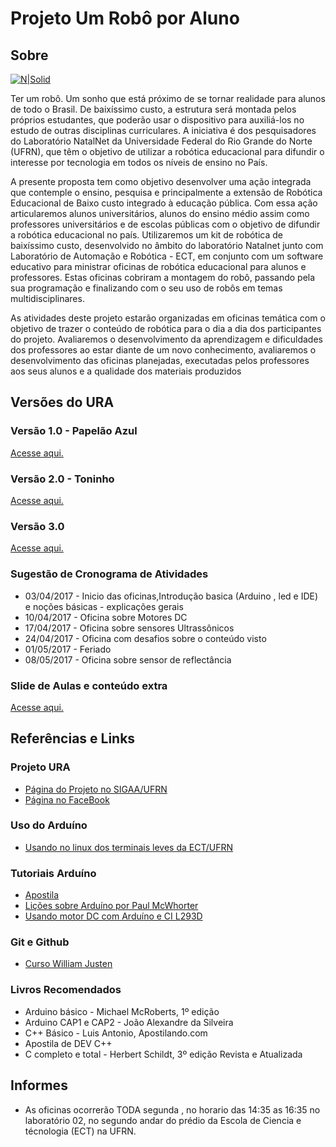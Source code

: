 # Projeto Um Robô por Aluno
## Sobre

[![N|Solid](http://www.natalnet.br/ura/wp-content/themes/Ura/images/logo.png)](http://www.natalnet.br/ura/)

Ter um robô. Um sonho que está próximo de se tornar realidade para alunos de todo o Brasil. De baixíssimo custo, a estrutura será montada pelos próprios estudantes, que poderão usar o dispositivo para auxiliá-los no estudo de outras disciplinas curriculares.
A iniciativa é dos pesquisadores do Laboratório NatalNet da Universidade Federal do Rio Grande do Norte (UFRN), que têm o objetivo de utilizar a robótica educacional para difundir o interesse por tecnologia em todos os níveis de ensino no País.

A presente proposta tem como objetivo desenvolver uma ação integrada que contemple o ensino, pesquisa e principalmente a extensão de Robótica Educacional de Baixo custo integrado à educação pública. Com essa ação articularemos alunos universitários, alunos do ensino médio assim como professores universitários e de escolas públicas com o objetivo de difundir a robótica educacional no país. Utilizaremos um kit de robótica de baixíssimo custo, desenvolvido no âmbito do laboratório Natalnet junto com Laboratório de Automação e Robótica - ECT, em conjunto com um software educativo para ministrar oficinas de robótica educacional para alunos e professores. Estas oficinas  cobriram a montagem do robô, passando pela sua programação e finalizando com o seu uso de robôs em temas multidisciplinares.

As atividades deste projeto estarão organizadas em oficinas temática com o objetivo de trazer o conteúdo de robótica para o dia a dia dos participantes do projeto. Avaliaremos o desenvolvimento da aprendizagem e dificuldades dos professores ao estar diante de um novo conhecimento, avaliaremos o desenvolvimento das oficinas planejadas, executadas pelos professores aos seus alunos e a qualidade dos materiais produzidos

## Versões do URA

### Versão 1.0 - Papelão Azul

[Acesse aqui.](https://github.com/orivaldosantana/ProjetoURA/tree/master/Vers%C3%A3o%201.0)

### Versão 2.0 - Toninho

[Acesse aqui.](https://github.com/orivaldosantana/ProjetoURA/tree/master/toninho)

### Versão 3.0

[Acesse aqui.](https://github.com/orivaldosantana/ProjetoURA/tree/master/versao_3)

### Sugestão de Cronograma de Atividades
* 03/04/2017 - Inicio das oficinas,Introdução basica (Arduino ,  led e IDE) e noções básicas - explicações gerais
* 10/04/2017 - Oficina sobre Motores DC
* 17/04/2017 - Oficina sobre sensores Ultrassônicos
* 24/04/2017 - Oficina com desafios sobre o conteúdo visto
* 01/05/2017 - Feriado
* 08/05/2017 - Oficina sobre sensor de reflectância 

### Slide de Aulas e conteúdo extra
[Acesse aqui.](Slides%20de%20aula)

## Referências e Links

### Projeto URA
* [Página do Projeto no SIGAA/UFRN](https://sigaa.ufrn.br/sigaa/link/public/extensao/visualizacaoAcaoExtensao/91803806)
* [Página no FaceBook](https://www.facebook.com/URAUFRN/)

### Uso do Arduíno
* [Usando no linux dos terminais leves da ECT/UFRN](https://github.com/orivaldosantana/GPRo/tree/master/arduino)

### Tutoriais Arduíno
* [Apostila](http://cursodearduino.com.br/apostila/apostila-rev4.pdf)
* [Lições sobre Arduíno por Paul McWhorter](http://www.toptechboy.com/arduino-lessons/)
* [Usando motor DC com Arduíno e CI L293D](http://www.arduinoecia.com.br/2014/04/controle-de-motor-cc-com-o-l293d-ponte-h.html)

### Git e Github
* [Curso William Justen](http://willianjusten.teachable.com/courses/git-e-github-para-iniciantes)

### Livros Recomendados
* Arduino básico - Michael McRoberts, 1º edição
* Arduino CAP1 e CAP2 -  João Alexandre da Silveira
* C++ Básico - Luis Antonio, Apostilando.com
* Apostila de DEV C++
* C completo e total - Herbert Schildt, 3º edição Revista e Atualizada

## Informes

* As oficinas ocorrerão TODA segunda , no horario das 14:35 as 16:35 no laboratório 02, no segundo andar do prédio da Escola de Ciencia e técnologia (ECT)  na UFRN.
